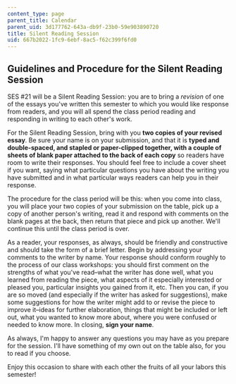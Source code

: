 ```yaml
---
content_type: page
parent_title: Calendar
parent_uid: 3d177762-643a-db9f-23b0-59e903890720
title: Silent Reading Session
uid: 667b2022-1fc9-6ebf-8ac5-f62c399f6fd0
---
```


Guidelines and Procedure for the Silent Reading Session
-------------------------------------------------------

SES #21 will be a Silent Reading Session: you are to bring a _revision_ of one of the essays you've written this semester to which you would like response from readers, and you will all spend the class period reading and responding in writing to each other's work.

For the Silent Reading Session, bring with you **two copies of your revised essay**. Be sure your name is on your submission, and that it is **typed and double-spaced, and stapled or paper-clipped together, with a couple of sheets of blank paper attached to the back of each copy** so readers have room to write their responses. You should feel free to include a cover sheet if you want, saying what particular questions you have about the writing you have submitted and in what particular ways readers can help you in their response.

The procedure for the class period will be this: when you come into class, you will place your two copies of your submission on the table, pick up a copy of another person's writing, read it and respond with comments on the blank pages at the back, then return that piece and pick up another. We'll continue this until the class period is over.

As a reader, your responses, as always, should be friendly and constructive and should take the form of a brief letter. Begin by addressing your comments to the writer by name. Your response should conform roughly to the process of our class workshops: you should first comment on the strengths of what you've read–what the writer has done well, what you learned from reading the piece, what aspects of it especially interested or pleased you, particular insights you gained from it, etc. Then you can, if you are so moved (and especially if the writer has asked for suggestions), make some suggestions for how the writer might add to or revise the piece to improve it–ideas for further elaboration, things that might be included or left out, what you wanted to know more about, where you were confused or needed to know more. In closing, **sign your name**.

As always, I'm happy to answer any questions you may have as you prepare for the session. I'll have something of my own out on the table also, for you to read if you choose.

Enjoy this occasion to share with each other the fruits of all your labors this semester!